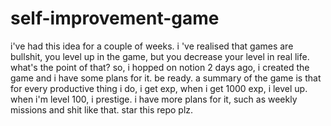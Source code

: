# self-improvement-game
i've had this idea for a couple of weeks. i
've realised that games are bullshit, you level up in the game, but you decrease your level in real life.
what's the point of that? so, i hopped on notion 2 days ago, i created the game and i have some plans for it. 
be ready. 
a summary of the game is that for every productive thing i do, i get exp, when i get 1000 exp, i level up. when i'm level 100, i prestige. 
i have more plans for it, such as weekly missions and shit like that. star this repo plz.
